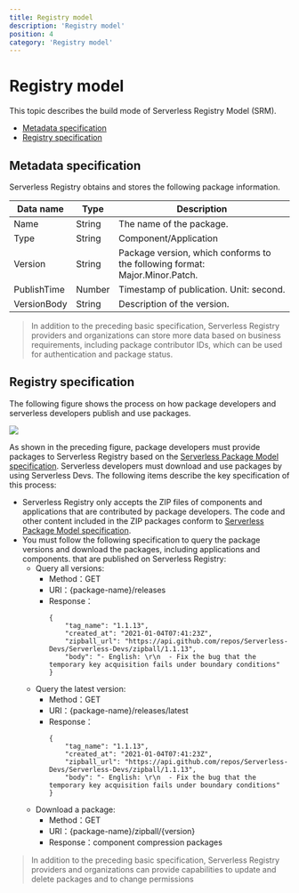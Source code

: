 ```yaml
---
title: Registry model
description: 'Registry model'
position: 4
category: 'Registry model'
---
```



# Registry model

This topic describes the build mode of Serverless Registry Model (SRM).

- [Metadata specification](#Metadata-specification)
- [Registry specification](#Registry-specification)

## Metadata specification

Serverless Registry obtains and stores the following package information.

| Data name   | Type   | Description                                                  |
| ----------- | ------ | ------------------------------------------------------------ |
| Name        | String | The name of the package.                                     |
| Type        | String | Component/Application                                        |
| Version     | String | Package version, which conforms  to the following format: Major.Minor.Patch. |
| PublishTime | Number | Timestamp of publication. Unit:  second.                     |
| VersionBody | String | Description of the version.                                  |

> In addition to the preceding basic specification, Serverless Registry providers and organizations can store more data based on business requirements, including package contributor IDs, which can be used for authentication and package status.

## Registry specification

The following figure shows the process on how package developers and serverless developers publish and use packages.

![](https://serverless-article-picture.oss-cn-hangzhou.aliyuncs.com/1631783208215_20210916090651949970.png)

As shown in the preceding figure, package developers must provide packages to Serverless Registry based on the [Serverless Package Model specification](../serverless_package_model). Serverless developers must download and use packages by using Serverless Devs. The following items describe the key specification of this process:

- Serverless Registry only accepts the ZIP files of components and applications that are contributed by package developers. The code and other content included in the ZIP packages conform to [Serverless Package Model specification](../serverless_package_model).
- You must follow the following specification to query the package versions and download the packages, including applications and components. that are published on Serverless Registry:
    - Query all versions:
        - Method：GET
        - URI：{package-name}/releases
        - Response：
            ```
            {
                "tag_name": "1.1.13",
                "created_at": "2021-01-04T07:41:23Z",
                "zipball_url": "https://api.github.com/repos/Serverless-Devs/Serverless-Devs/zipball/1.1.13",
                "body": "- English: \r\n  - Fix the bug that the temporary key acquisition fails under boundary conditions"
            }
            ```
    - Query the latest version:
        - Method：GET
        - URI：{package-name}/releases/latest
        - Response：
            ```
            {
                "tag_name": "1.1.13",
                "created_at": "2021-01-04T07:41:23Z",
                "zipball_url": "https://api.github.com/repos/Serverless-Devs/Serverless-Devs/zipball/1.1.13",
                "body": "- English: \r\n  - Fix the bug that the temporary key acquisition fails under boundary conditions"
            }
            ```
    - Download a package:
        - Method：GET
        - URI：{package-name}/zipball/{version}
        - Response：component compression packages

> In addition to the preceding basic specification, Serverless Registry providers and organizations can provide capabilities to update and delete packages and to change permissions 
